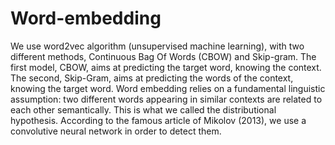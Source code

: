 # Word-embedding

We use word2vec algorithm (unsupervised machine learning), with two different methods,  Continuous Bag Of Words (CBOW) and Skip-gram. The first model, CBOW, aims at predicting the target word, knowing the context. The second, Skip-Gram, aims at predicting the words of the context, knowing the target word.
Word embedding relies on a fundamental linguistic assumption: two different words appearing in similar contexts are related to each other semantically. This is what we called the distributional hypothesis. According to the famous article of Mikolov (2013), we use a convolutive neural network in order to detect them.

